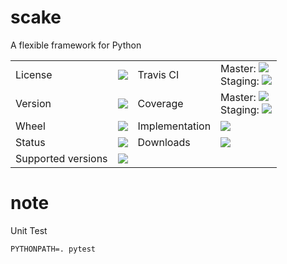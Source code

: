 # scake
A flexible framework for Python

<table>
    <tr>
        <td>License</td>
        <td><img src='https://img.shields.io/pypi/l/scake.svg'></td>
        <td>Travis CI</td>
        <td>Master: <img src='https://api.travis-ci.org/kyzas/scake.svg?branch=master'><br/>
        Staging: <img src='https://api.travis-ci.org/kyzas/scake.svg?branch=staging'></td>
    </tr>
    <tr>
        <td>Version</td>
        <td><img src='https://img.shields.io/pypi/v/scake.svg'></td>        
        <td>Coverage</td>
        <td>Master: <img src='https://codecov.io/gh/kyzas/scake/branch/master/graph/badge.svg'><br/>
        Staging: <img src='https://codecov.io/gh/kyzas/scake/branch/staging/graph/badge.svg'></td>
    </tr>
    <tr>
        <td>Wheel</td>
        <td><img src='https://img.shields.io/pypi/wheel/scake.svg'></td>
        <td>Implementation</td>
        <td><img src='https://img.shields.io/pypi/implementation/scake.svg'></td>
    </tr>
    <tr>
        <td>Status</td>
        <td><img src='https://img.shields.io/pypi/status/scake.svg'></td>
        <td>Downloads</td>
        <td><img src='https://img.shields.io/pypi/dm/scake.svg'></td>
    </tr>
    <tr>
        <td>Supported versions</td>
        <td><img src='https://img.shields.io/pypi/pyversions/scake.svg'></td>
    </tr>
</table>

# note

Unit Test

```
PYTHONPATH=. pytest
```
